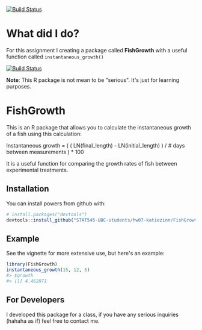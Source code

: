 
<!-- README.md is generated from README.Rmd. Please edit that file -->


[![Build Status](https://travis-ci.org/katiezinn/FishGrowth.svg?branch=master)](https://travis-ci.org/katiezinn/FishGrowth)

What did I do?
==============

For this assignment I creating a package called **FishGrowth** with a useful function called `instantaneous_growth()`

[![Build Status](https://travis-ci.org/vincenzocoia/powers.svg?branch=master)](https://travis-ci.org/katiezinn/INST_GROWTH)

**Note**: This R package is not mean to be "serious". It's just for learning purposes.

FishGrowth
==========

This is an R package that allows you to calculate the instantaneous growth of a fish using this calculation:

Instantaneous growth = ( ( LN(final\_length) - LN(initial\_length) ) / # days between measurements ) * 100

It is a useful function for comparing the growth rates of fish between experimental treatments.

Installation
------------

You can install powers from github with:

``` r
# install.packages("devtools")
devtools::install_github("STAT545-UBC-students/hw07-katiezinn/FishGrowth")
```

Example
-------

See the vignette for more extensive use, but here's an example:

``` r
library(FishGrowth)
instantaneous_growth(15, 12, 5)
#> $growth
#> [1] 4.462871
```

For Developers
--------------

I developed this package for a class, if you have any serious inquiries (hahaha as if) feel free to contact me.
